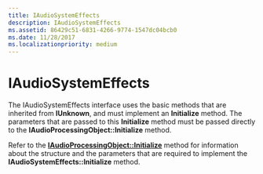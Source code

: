 ```yaml
---
title: IAudioSystemEffects
description: IAudioSystemEffects
ms.assetid: 86429c51-6831-4266-9774-1547dc04bcb0
ms.date: 11/28/2017
ms.localizationpriority: medium
---
```


# IAudioSystemEffects


The IAudioSystemEffects interface uses the basic methods that are inherited from **IUnknown**, and must implement an **Initialize** method. The parameters that are passed to this **Initialize** method must be passed directly to the **IAudioProcessingObject::Initialize** method.

Refer to the [**IAudioProcessingObject::Initialize**](https://msdn.microsoft.com/library/windows/hardware/ff536510) method for information about the structure and the parameters that are required to implement the **IAudioSystemEffects::Initialize** method.

 

 





